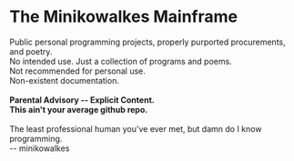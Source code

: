 
# The Minikowalkes Mainframe

Public personal programming projects, properly purported procurements, and poetry. <br>
No intended use. Just a collection of programs and poems. <br>
Not recommended for personal use. <br>
Non-existent documentation. <br>
<br>
__Parental Advisory -- Explicit Content.__ <br>
__This ain't your average github repo.__ <br>
<br>
The least professional human you've ever met,
but damn do I know programming. <br>
-- minikowalkes

